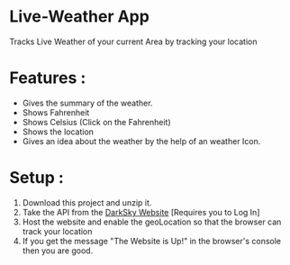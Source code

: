 Live-Weather App
=================

Tracks Live Weather of your current Area by tracking your location

 # Features :
* Gives the summary of the weather.
* Shows  Fahrenheit
* Shows Celsius (Click on the Fahrenheit)
* Shows the location 
* Gives an idea about the weather by the help of an weather Icon.

# Setup : 
1. Download this project and unzip it.
2. Take the API from the [DarkSky Website](https://darksky.net/dev) [Requires you to Log In]
3. Host the website and enable the geoLocation so that the browser can track your location
4. If you get the message "The Website is Up!" in the browser's console then you are good.
